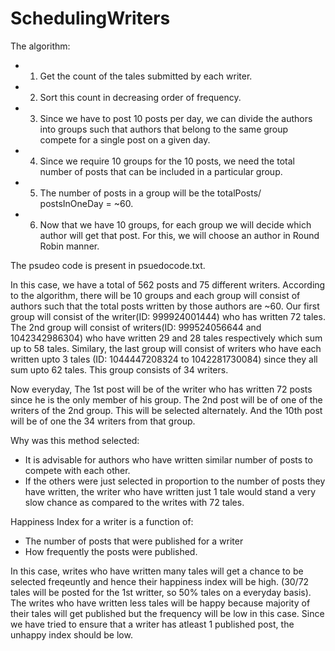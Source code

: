# SchedulingWriters

The algorithm:
* 1. Get the count of the tales submitted by each writer. 
* 2. Sort this count in decreasing order of frequency. 
* 3. Since we have to post 10 posts per day, we can divide the authors into groups such that authors that belong to the same group compete for a single post on a given day.
* 4. Since we require 10 groups for the 10 posts, we need the total number of posts that can be included in a particular group. 
* 5. The number of posts in a group will be the totalPosts/ postsInOneDay = ~60. 
* 6. Now that we have 10 groups, for each group we will decide which author will get that post. For this, we will choose an author in Round Robin manner.

The psudeo code is present in psuedocode.txt. 

In this case, we have a total of 562 posts and 75 different writers. 
According to the algorithm, there will be 10 groups and each group will consist of authors such that the total posts written by those authors are ~60. 
Our first group will consist of the writer(ID: 999924001444) who has written 72 tales. 
The 2nd group will consist of writers(ID: 999524056644 and 1042342986304) who have written 29 and 28 tales respectively which sum up to 58 tales. 
Similary, the last group will consist of writers who have each written upto 3 tales (ID: 1044447208324 to 1042281730084) since they all sum upto 62 tales. This group consists of 34 writers. 

Now everyday, 
The 1st post will be of the writer who has written 72 posts since he is the only member of his group. 
The 2nd post will be of one of the writers of the 2nd group. This will be selected alternately. 
And the 10th post will be of one the 34 writers from that group. 

Why was this method selected: 
* It is advisable for authors who have written similar number of posts to compete with each other. 
* If the others were just selected in proportion to the number of posts they have written, the writer who have written just 1 tale would stand a very slow chance as compared to the writes with 72 tales. 

Happiness Index for a writer is a function of: 
* The number of posts that were published for a writer
* How frequently the posts were published. 

In this case, writes who have written many tales will get a chance to be selected freqeuntly and hence their happiness index will be high. (30/72 tales will be posted for the 1st writter, so 50% tales on a everyday basis). 
The writes who have written less tales will be happy because majority of their tales will get published but the frequency will be low in this case. 
Since we have tried to ensure that a writer has atleast 1 published post, the unhappy index should be low. 



